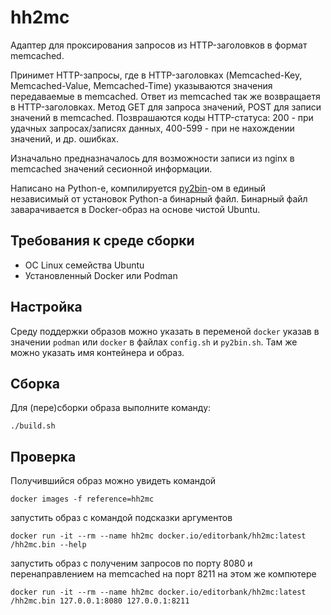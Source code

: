 # hh2mc

Адаптер для проксирования запросов из HTTP-заголовков в формат memcached.

Принимет HTTP-запросы, где в  HTTP-заголовках (Memcached-Key, Memcached-Value, Memcached-Time) указываются значения передаваемые в memcached.
Ответ из memcached так же возвращаетя в HTTP-заголовках.
Метод GET для запроса значений, POST для записи значений в memcached.
Позврашаются коды HTTP-статуса: 200 - при удачных запросах/записях данных, 400-599 - при не нахождении значений, и др. ошибках.

Изначально предназначалось для возможности записи из nginx в memcached значений сесионной информации.

Написано на Python-е, компилируется [py2bin](https://github.com/editorbank/py2bin)-ом в единый независимый от установок Python-а бинарный файл.
Бинарный файл заварачивается в Docker-образ на основе чистой Ubuntu.

## Требования к среде сборки

* ОС Linux семейства Ubuntu
* Установленный Docker или Podman

## Настройка

Среду поддержки образов можно указать в переменой `docker` указав в значении `podman` или `docker` в файлах `config.sh` и `py2bin.sh`.
Там же можно указать имя контейнера и образ.


## Сборка

Для (пере)сборки образа выполните команду:

```
./build.sh
```
## Проверка

Получившийся образ можно увидеть командой
```
docker images -f reference=hh2mc
```
запустить образ с командой подсказки аргументов
```
docker run -it --rm --name hh2mc docker.io/editorbank/hh2mc:latest /hh2mc.bin --help
```
запустить образ с полученим запросов по порту 8080 и перенаправлением на memcached на порт 8211 на этом же компютере
```
docker run -it --rm --name hh2mc docker.io/editorbank/hh2mc:latest /hh2mc.bin 127.0.0.1:8080 127.0.0.1:8211
```
